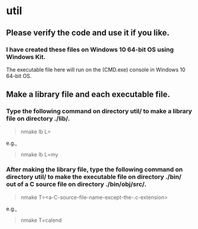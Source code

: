 # util


## Please verify the code and use it if you like.


### I have created these files on Windows 10 64-bit OS using Windows Kit.


The executable file here will run on the (CMD.exe) console in Windows 10 64-bit OS.


## Make a library file and each executable file.


### Type the following command on directory util/ to make a library file on directory ./lib/.

> nmake lb L=<a-library-file-name-you-like>

e.g.,
> nmake lb L=my


### After making the library file, type the following command on directory util/ to make the executable file on directory ./bin/ out of a C source file on directory ./bin/obj/src/.

> nmake T=<a-C-source-file-name-except-the-.c-extension>

e.g.,
> nmake T=calend
